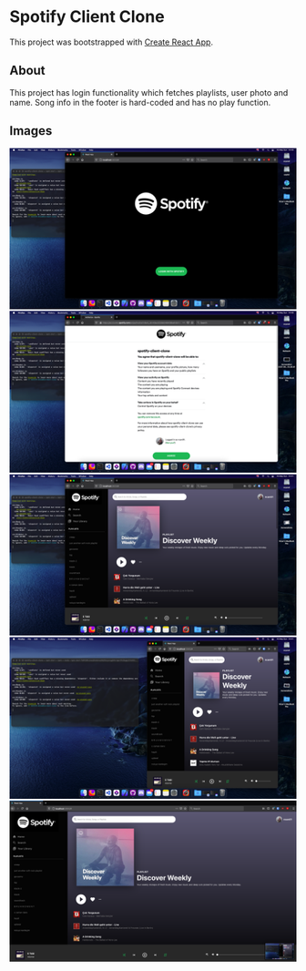 # Spotify Client Clone

This project was bootstrapped with [Create React App](https://github.com/facebook/create-react-app).

## About

This project has login functionality which fetches playlists, user photo and name. Song info in the footer is hard-coded and has no play function. 

## Images

<img src="./img/screenshot_1.png"/>
<img src="./img/screenshot_2.png"/>
<img src="./img/screenshot_3.png"/>
<img src="./img/screenshot_4.png"/>
<img src="./img/screenshot_5.png"/>